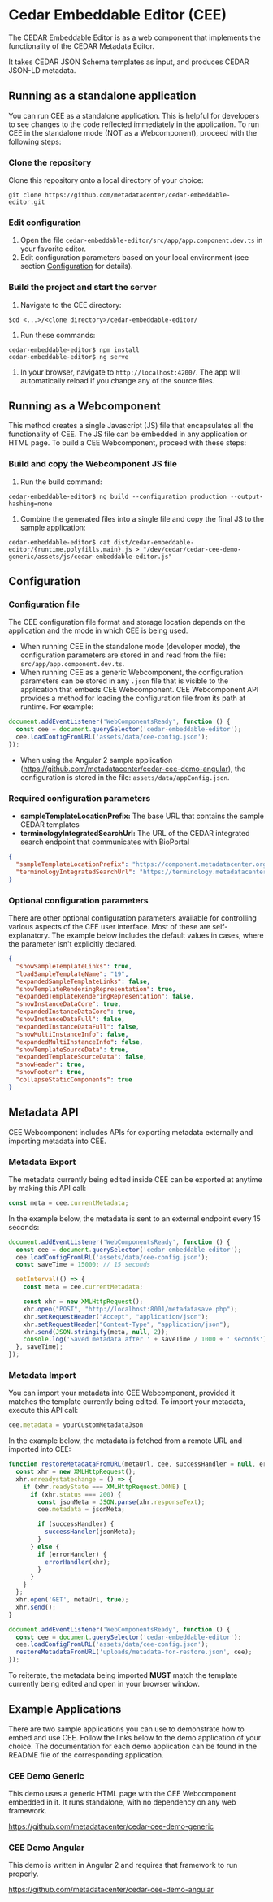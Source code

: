 # Cedar Embeddable Editor (CEE)

The CEDAR Embeddable Editor is as a web component that implements the functionality of the CEDAR Metadata Editor.

It takes CEDAR JSON Schema templates as input, and produces CEDAR JSON-LD metadata.

## Running as a standalone application

You can run CEE as a standalone application. This is helpful for developers to see changes to the code reflected immediately in the application. To run CEE in the standalone mode (NOT as a Webcomponent), proceed with the following steps:

### Clone the repository

Clone this repository onto a local directory of your choice:

```shell
git clone https://github.com/metadatacenter/cedar-embeddable-editor.git
```

### Edit configuration

1. Open the file ```cedar-embeddable-editor/src/app/app.component.dev.ts``` in your favorite editor.
2. Edit configuration parameters based on your local environment (see section [Configuration](https://github.com/metadatacenter/cedar-embeddable-editor/tree/develop#configuration) for details).

### Build the project and start the server

1. Navigate to the CEE directory:
```shell
$cd <...>/<clone directory>/cedar-embeddable-editor/
```
1. Run these commands:
```shell
cedar-embeddable-editor$ npm install
cedar-embeddable-editor$ ng serve
```
1. In your browser, navigate to `http://localhost:4200/`. The app will automatically reload if you change any of the source files.

## Running as a Webcomponent

This method creates a single Javascript (JS) file that encapsulates all the functionality of CEE. The JS file can be embedded in any application or HTML page. To build a CEE Webcomponent, proceed with these steps: 

### Build and copy the Webcomponent JS file

1. Run the build command:
```shell
cedar-embeddable-editor$ ng build --configuration production --output-hashing=none
```
1. Combine the generated files into a single file and copy the final JS to the sample application:
```shell
cedar-embeddable-editor$ cat dist/cedar-embeddable-editor/{runtime,polyfills,main}.js > "/dev/cedar/cedar-cee-demo-generic/assets/js/cedar-embeddable-editor.js"
```

## Configuration

### Configuration file

The CEE configuration file format and storage location depends on the application and the mode in which CEE is being used.

* When running CEE in the standalone mode (developer mode), the configuration parameters are stored in and read from the file: `src/app/app.component.dev.ts`.
* When running CEE as a generic Webcomponent, the configuration parameters can be stored in any `.json` file that is visible to the application that embeds CEE Webcomponent. CEE Webcomponent API provides a method for loading the configuration file from its path at runtime. For example:
```javascript
document.addEventListener('WebComponentsReady', function () {
  const cee = document.querySelector('cedar-embeddable-editor');
  cee.loadConfigFromURL('assets/data/cee-config.json');
});
```
* When using the Angular 2 sample application (https://github.com/metadatacenter/cedar-cee-demo-angular), the configuration is stored in the file: `assets/data/appConfig.json`. 


### Required configuration parameters

* **sampleTemplateLocationPrefix:** The base URL that contains the sample CEDAR templates
* **terminologyIntegratedSearchUrl:** The URL of the CEDAR integrated search endpoint that communicates with BioPortal

```json
{
  "sampleTemplateLocationPrefix": "https://component.metadatacenter.orgx/cedar-embeddable-editor-sample-templates/",
  "terminologyIntegratedSearchUrl": "https://terminology.metadatacenter.org/bioportal/integrated-search"
}
```

### Optional configuration parameters

There are other optional configuration parameters available for controlling various aspects of the CEE user interface. Most of these are self-explanatory. The example below includes the default values in cases, where the parameter isn't explicitly declared.

```json
{
  "showSampleTemplateLinks": true,
  "loadSampleTemplateName": "19",
  "expandedSampleTemplateLinks": false,
  "showTemplateRenderingRepresentation": true,
  "expandedTemplateRenderingRepresentation": false,
  "showInstanceDataCore": true,
  "expandedInstanceDataCore": true,
  "showInstanceDataFull": false,
  "expandedInstanceDataFull": false,
  "showMultiInstanceInfo": false,
  "expandedMultiInstanceInfo": false,
  "showTemplateSourceData": true,
  "expandedTemplateSourceData": false,
  "showHeader": true,
  "showFooter": true,
  "collapseStaticComponents": true
}
```

## Metadata API

CEE Webcomponent includes APIs for exporting metadata externally and importing metadata into CEE.

### Metadata Export

The metadata currently being edited inside CEE can be exported at anytime by making this API call:

```javascript
const meta = cee.currentMetadata;
```

In the example below, the metadata is sent to an external endpoint every 15 seconds:

```javascript
document.addEventListener('WebComponentsReady', function () {
  const cee = document.querySelector('cedar-embeddable-editor');
  cee.loadConfigFromURL('assets/data/cee-config.json');
  const saveTime = 15000; // 15 seconds

  setInterval(() => {
    const meta = cee.currentMetadata;

    const xhr = new XMLHttpRequest();
    xhr.open("POST", "http://localhost:8001/metadatasave.php");
    xhr.setRequestHeader("Accept", "application/json");
    xhr.setRequestHeader("Content-Type", "application/json");
    xhr.send(JSON.stringify(meta, null, 2));
    console.log('Saved metadata after ' + saveTime / 1000 + ' seconds');
  }, saveTime);
});
```

### Metadata Import

You can import your metadata into CEE Webcomponent, provided it matches the template currently being edited. To import your metadata, execute this API call:

```javascript
cee.metadata = yourCustomMetadataJson
```

In the example below, the metadata is fetched from a remote URL and imported into CEE:

```javascript
function restoreMetadataFromURL(metaUrl, cee, successHandler = null, errorHandler = null) {
  const xhr = new XMLHttpRequest();
  xhr.onreadystatechange = () => {
    if (xhr.readyState === XMLHttpRequest.DONE) {
      if (xhr.status === 200) {
        const jsonMeta = JSON.parse(xhr.responseText);
        cee.metadata = jsonMeta;

        if (successHandler) {
          successHandler(jsonMeta);
        }
      } else {
        if (errorHandler) {
          errorHandler(xhr);
        }
      }
    }
  };
  xhr.open('GET', metaUrl, true);
  xhr.send();
}

document.addEventListener('WebComponentsReady', function () {
  const cee = document.querySelector('cedar-embeddable-editor');
  cee.loadConfigFromURL('assets/data/cee-config.json');
  restoreMetadataFromURL('uploads/metadata-for-restore.json', cee);
});
```

To reiterate, the metadata being imported **MUST** match the template currently being edited and open in your browser window.

## Example Applications

There are two sample applications you can use to demonstrate how to embed and use CEE. Follow the links below to the demo application of your choice. The documentation for each demo application can be found in the README file of the corresponding application.

### CEE Demo Generic

This demo uses a generic HTML page with the CEE Webcomponent embedded in it. It runs standalone, with no dependency on any web framework.

https://github.com/metadatacenter/cedar-cee-demo-generic

### CEE Demo Angular

This demo is written in Angular 2 and requires that framework to run properly.

https://github.com/metadatacenter/cedar-cee-demo-angular
